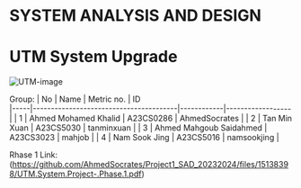 # SYSTEM ANALYSIS AND DESIGN 

# UTM System Upgrade 
![UTM-image](https://github.com/AhmedSocrates/Project1_SAD_20232024/assets/103767283/981f3149-44d3-4143-9280-0de7ee7c9928)

Group: 
| No  | Name                                   | Metric no. | ID               
|-----|----------------------------------------|------------|------------------|
| 1   | Ahmed Mohamed Khalid                   | A23CS0286  | AhmedSocrates    |
| 2   | Tan Min Xuan                           | A23CS5030  | tanminxuan       |
| 3   | Ahmed Mahgoub Saidahmed                | A23CS3023  | mahjob           |
| 4   | Nam Sook Jing                          | A23CS5016  | namsookjing      |

Rhase 1 Link: (https://github.com/AhmedSocrates/Project1_SAD_20232024/files/15138398/UTM.System.Project-.Phase.1.pdf)
